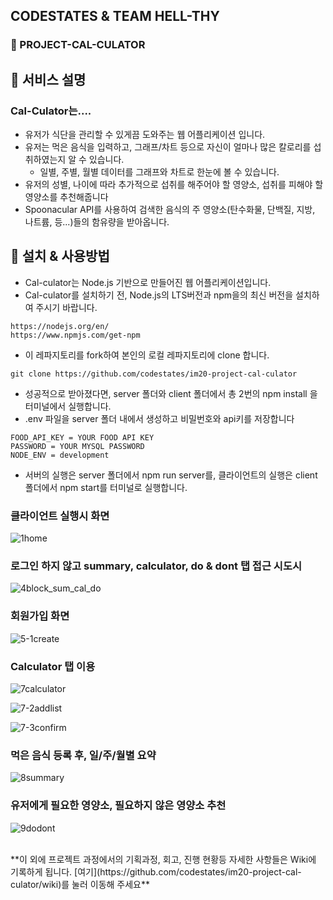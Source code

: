 ## CODESTATES & TEAM HELL-THY
### :poultry_leg: PROJECT-CAL-CULATOR
## :green_book: 서비스 설명
###  Cal-Culator는....
- 유저가 식단을 관리할 수 있게끔 도와주는 웹 어플리케이션 입니다.
- 유저는 먹은 음식을 입력하고, 그래프/차트 등으로 자신이 얼마나 많은 칼로리를 섭취하였는지 알 수 있습니다.
  - 일별, 주별, 월별 데이터를 그래프와 차트로 한눈에 볼 수 있습니다.
- 유저의 성별, 나이에 따라 추가적으로 섭취를 해주어야 할 영양소, 섭취를 피해야 할 영양소를 추천해줍니다
- Spoonacular API를 사용하여 검색한 음식의 주 영양소(탄수화물, 단백질, 지방, 나트륨, 등...)들의 함유량을 받아옵니다.

## :wrench: 설치 & 사용방법
- Cal-culator는 Node.js 기반으로 만들어진 웹 어플리케이션입니다.
- Cal-culator를 설치하기 전, Node.js의 LTS버전과 npm을의 최신 버전을 설치하여 주시기 바랍니다.

```
https://nodejs.org/en/
https://www.npmjs.com/get-npm
```

- 이 레파지토리를 fork하여 본인의 로컬 레파지토리에 clone 합니다.

```
git clone https://github.com/codestates/im20-project-cal-culator
```

- 성공적으로 받아졌다면, server 폴더와 client 폴더에서 총 2번의 npm install 을 터미널에서 실행합니다.
- .env 파일을 server 폴더 내에서 생성하고 비밀번호와 api키를 저장합니다

```
FOOD_API_KEY = YOUR FOOD API KEY
PASSWORD = YOUR MYSQL PASSWORD
NODE_ENV = development
```

- 서버의 실행은 server 폴더에서 npm run server를, 클라이언트의 실행은 client 폴더에서 npm start를 터미널로 실행합니다.

### 클라이언트 실행시 화면
![1home](https://user-images.githubusercontent.com/62484853/87214165-467e0a80-c365-11ea-99ee-f6fbb6ab1d7c.gif)

### 로그인 하지 않고 summary, calculator, do & dont 탭 접근 시도시
![4block_sum_cal_do](https://user-images.githubusercontent.com/62484853/87214177-73cab880-c365-11ea-8d5a-816c72292c01.gif)

### 회원가입 화면
![5-1create](https://user-images.githubusercontent.com/62484853/87214183-7b8a5d00-c365-11ea-9c13-ba3f6f27b723.gif)

### Calculator 탭 이용
![7calculator](https://user-images.githubusercontent.com/62484853/87214229-ca37f700-c365-11ea-8321-ff6631e19bb5.gif)

![7-2addlist](https://user-images.githubusercontent.com/62484853/87214226-c99f6080-c365-11ea-8d42-7665b8f16966.gif)

![7-3confirm](https://user-images.githubusercontent.com/62484853/87214225-c4421600-c365-11ea-8259-d241b53d6019.gif)

### 먹은 음식 등록 후, 일/주/월별 요약
![8summary](https://user-images.githubusercontent.com/62484853/87214251-f5bae180-c365-11ea-996d-21654807becb.gif)

### 유저에게 필요한 영양소, 필요하지 않은 영양소 추천
![9dodont](https://user-images.githubusercontent.com/62484853/87214254-f8b5d200-c365-11ea-8e0d-e031508c358e.gif)

<br/>
**이 외에 프로젝트 과정에서의 기획과정, 회고, 진행 현황등 자세한 사항들은 Wiki에 기록하게 됩니다. [여기](https://github.com/codestates/im20-project-cal-culator/wiki)를 눌러 이동해 주세요**
